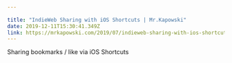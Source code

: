 ```yaml
---
 
title: "IndieWeb Sharing with iOS Shortcuts | Mr.Kapowski" 
date: 2019-12-11T15:30:41.349Z 
link: https://mrkapowski.com/2019/07/indieweb-sharing-with-ios-shortcuts.html#t=14 
---
```


Sharing bookmarks / like via iOS Shortcuts